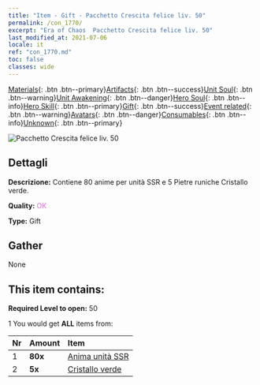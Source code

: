 ```yaml
---
title: "Item - Gift - Pacchetto Crescita felice liv. 50"
permalink: /con_1770/
excerpt: "Era of Chaos  Pacchetto Crescita felice liv. 50"
last_modified_at: 2021-07-06
locale: it
ref: "con_1770.md"
toc: false
classes: wide
---
```

 [Materials](/ItemsIT/){: .btn .btn--primary}[Artifacts](/ItemsIT/Artifacts/){: .btn .btn--success}[Unit Soul](/ItemsIT/UnitSoul/){: .btn .btn--warning}[Unit Awakening](/ItemsIT/UnitAwakening/){: .btn .btn--danger}[Hero Soul](/ItemsIT/HeroSoul/){: .btn .btn--info}[Hero Skill](/ItemsIT/HeroSkill/){: .btn .btn--primary}[Gift](/ItemsIT/Gift/){: .btn .btn--success}[Event related](/ItemsIT/Events/){: .btn .btn--warning}[Avatars](/ItemsIT/Avatars/){: .btn .btn--danger}[Consumables](/ItemsIT/Consumables/){: .btn .btn--info}[Unknown](/ItemsIT/Unknown/){: .btn .btn--primary}

 ![Pacchetto Crescita felice liv. 50](/images/t/i_907219.png)

## Dettagli
 **Descrizione:** Contiene 80 anime per unità SSR e 5 Pietre runiche Cristallo verde.

 **Quality:** <span style="color: #DA70D6">OK</span>

 **Type:** Gift

## Gather

  None

## This item contains:

 **Required Level to open:** 50

 1 You would get **ALL** items  from:

  | Nr | Amount |     Item    |
  |:---|:-------|:------------|
  | 1 |  **80x** | [Anima unità SSR](/ItemsIT/con_535/) |  | 
  | 2 |  **5x** | [Cristallo verde](/ItemsIT/con_711/) |  | 
